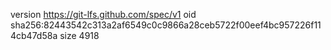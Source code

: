 version https://git-lfs.github.com/spec/v1
oid sha256:82443542c313a2af6549c0c9866a28ceb5722f00eef4bc957226f114cb47d58a
size 4918
